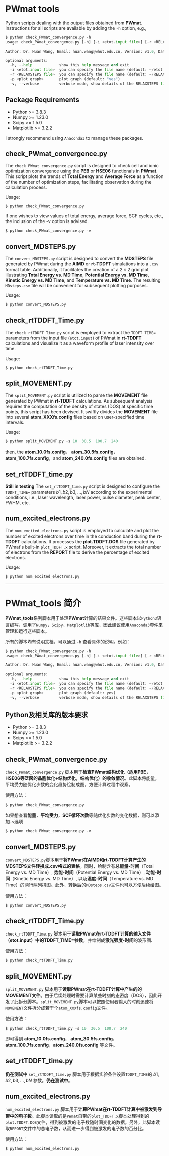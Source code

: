 # PWmat tools
Python scripts dealing with the output files obtained from **PWmat**.
Instructions for all scripts are available by adding the `-h` option, e.g.,
```python
$ python check_PWmat_convergence.py -h
usage: check_PWmat_convergence.py [-h] [-i <etot.input file>] [-r <RELAXSTEPS file>] [-p <plot graph>] [-v]

Author: Dr. Huan Wang, Email: huan.wang@whut.edu.cn, Version: v1.0, Date: August 7, 2024

optional arguments:
  -h, --help            show this help message and exit
  -i <etot.input file>  you can specify the file name (default: ~/etot.input)
  -r <RELAXSTEPS file>  you can specify the file name (default: ~/RELAXSTEPS)
  -p <plot graph>       plot graph (default: "yes")
  -v, --verbose         verbose mode, show details of the RELAXSTEPS file (default: False)
```

## Package Requirements
- Python >= 3.8.3
- Numpy >= 1.23.0
- Scipy >= 1.5.0
- Matplotlib >= 3.2.2

I strongly recommend using `Anaconda3` to manage these packages.

## check_PWmat_convergence.py
The `check_PWmat_convergence.py` script is designed to check cell and ionic optimization convergence using the **PEB** or **HSE06** functionals in **PWmat**. This script plots the trends of **Total Energy** and **Average Force** as a function of the number of optimization steps, facilitating observation during the calculation process.

Usage:
```python
$ python check_PWmat_convergence.py
```
If one wishes to view values of total energy, average force, SCF cycles, etc., the inclusion of the  -v option is advised.
```python
$ python check_PWmat_convergence.py -v
```

## convert_MDSTEPS.py
The `convert_MDSTEPS.py` script is designed to convert the **MDSTEPS** file generated by PWmat during the **AIMD** or **rt-TDDFT** simulations into a `.csv` format table. Additionally, it facilitates the creation of a $2 \times 2$ grid plot illustrating **Total Energy vs. MD Time**, **Potential Energy vs. MD Time**, **Kinetic Energy vs. MD Time**, and **Temperature vs. MD Time**. The resulting `MDsteps.csv` file will be convenient for subsequent plotting purposes.

Usage:
```python
$ python convert_MDSTEPS.py
```


## check_rtTDDFT_Time.py
The `check_rtTDDFT_Time.py` script is employed to extract the `TDDFT_TIME=` parameters from the input file (`etot.input`) of PWmat in **rt-TDDFT** calculations and visualize it as a waveform profile of laser intensity over time.

Usage:
```python
$ python check_rtTDDFT_Time.py
```


## split_MOVEMENT.py
The `split_MOVEMENT.py` script is utilized to parse the **MOVEMENT** file generated by PWmat in **rt-TDDFT** calculations. As subsequent analysis requires the computation of the density of states (DOS) at specific time points, this script has been devised. It swiftly divides the **MOVEMENT** file into several **atom_XXXfs.config** files based on user-specified time intervals.

Usage:
```python
$ python split_MOVEMENT.py -s 10  30.5  100.7  240
```
then, the **atom_10.0fs.config**， **atom_30.5fs.config**，**atom_100.7fs.config**，and **atom_240.0fs.config** files are obtained.


## set_rtTDDFT_time.py
**Still in testing** The `set_rtTDDFT_time.py` script is designed to configure the `TDDFT_TIME=` parameters $b1,b2,b3, \dots, bN$ according to the experimental conditions, i.e., laser wavelength, laser power, pulse diameter, peak center, FWHM, etc.



## num_excited_electrons.py
The `num_excited_electrons.py` script is employed to calculate and plot the number of excited electrons over time in the conduction band during the **rt-TDDFT** calculations. It processes the **plot.TDDFT.DOS** file generated by PWmat's built-in `plot_TDDFT.x` script. Moreover, it extracts the total number of electrons from the **REPORT** file to derive the percentage of excited electrons.

Usage:
```python
$ python num_excited_electrons.py
```

--------------------------
# PWmat_tools 简介
**PWmat_tools**系列脚本用于处理**PWmat**计算的结果文件。这些脚本以`Python3`语言编写，调用了`Numpy`，`Scipy`，`Matplotlib`等库，因此建议使用`Anaconda3`套件来管理和运行这些脚本。

所有的脚本均有说明文档，可以通过 `-h` 查看具体的说明。例如：
```python
$ python check_PWmat_convergence.py -h
usage: check_PWmat_convergence.py [-h] [-i <etot.input file>] [-r <RELAXSTEPS file>] [-p <plot graph>] [-v]

Author: Dr. Huan Wang, Email: huan.wang@whut.edu.cn, Version: v1.0, Date: August 7, 2024

optional arguments:
  -h, --help            show this help message and exit
  -i <etot.input file>  you can specify the file name (default: ~/etot.input)
  -r <RELAXSTEPS file>  you can specify the file name (default: ~/RELAXSTEPS)
  -p <plot graph>       plot graph (default: yes)
  -v, --verbose         verbose mode, show details of the RELAXSTEPS file (default: False)
```

## Python及相关库的版本要求
- Python >= 3.8.3
- Numpy >= 1.23.0
- Scipy >= 1.5.0
- Matplotlib >= 3.2.2


## check_PWmat_convergence.py
`check_PWmat_convergence.py` 脚本用于**检查PWmat结构优化（适用PBE，HSE06等泛函的晶胞优化+结构优化，结构优化）的收敛情况**。此脚本将能量，平均受力随优化步数的变化趋势绘制成图，方便计算过程中观察。

使用方法：
```python
$ python check_PWmat_convergence.py
```

如果想查看**能量**，**平均受力**，**SCF循环次数**等随优化步数的变化数据，则可以添加`-v`选项
```python
$ python check_PWmat_convergence.py -v
```


## convert_MDSTEPS.py
`convert_MDSTEPS.py`脚本用于**将PWmat在AIMD和rt-TDDFT计算产生的MDSTEPS文件转换成.csv格式的表格**。同时，绘制含有**总能量-时间**（Total Energy vs. MD Time）, **势能-时间**（Potential Energy vs. MD Time）, **动能-时间**（Kinetic Energy vs. MD Time）, 以及**温度-时间**（Temperature vs. MD Time）的两行两列拼图。此外，转换后的`MDsteps.csv`文件也可以方便后续绘图。

使用方法：
```python
$ python convert_MDSTEPS.py
```



## check_rtTDDFT_Time.py
`check_rtTDDFT_Time.py` 脚本用于**读取PWmat在rt-TDDFT计算的输入文件（etot.input）中的TDDFT_TIME=参数**，并绘制成**激光强度-时间**的波形图.

使用方法：
```python
$ python check_rtTDDFT_Time.py
```


## split_MOVEMENT.py
`split_MOVEMENT.py` 脚本用于**读取PWmat在rt-TDDFT计算中产生的的MOVEMENT文件**。由于后续处理时需要计算某些时刻的态密度（DOS），因此开发了此拆分脚本。`split_MOVEMENT.py`脚本可以按照使用者输入的时刻迅速将`MOVEMENT`文件拆分成若干个`atom_XXXfs.config`文件。

使用方法：
```python
$ python check_rtTDDFT_Time.py -s 10  30.5  100.7  240
```
即可得到 **atom_10.0fs.config**， **atom_30.5fs.config**，**atom_100.7fs.config**，**atom_240.0fs.config** 等文件。


## set_rtTDDFT_time.py
**仍在测试中** `set_rtTDDFT_time.py` 脚本用于根据实验条件设置`TDDFT_TIME`的 $b1, b2, b3, \dots, bN$ 参数。**仍在测试中**。


## num_excited_electrons.py
`num_excited_electrons.py` 脚本用于**计算PWmat在rt-TDDFT计算中被激发到导带中的电子数**。此脚本读取的是`PWmat`自带的`plot_TDDFT.x`脚本处理得到的`plot.TDDFT.DOS`文件，得到被激发的电子数随时间变化的数据。另外，此脚本读取`REPORT`文件中的总电子数，从而进一步得到被激发的电子数的百分比。

使用方法：
```python
$ python num_excited_electrons.py
```
